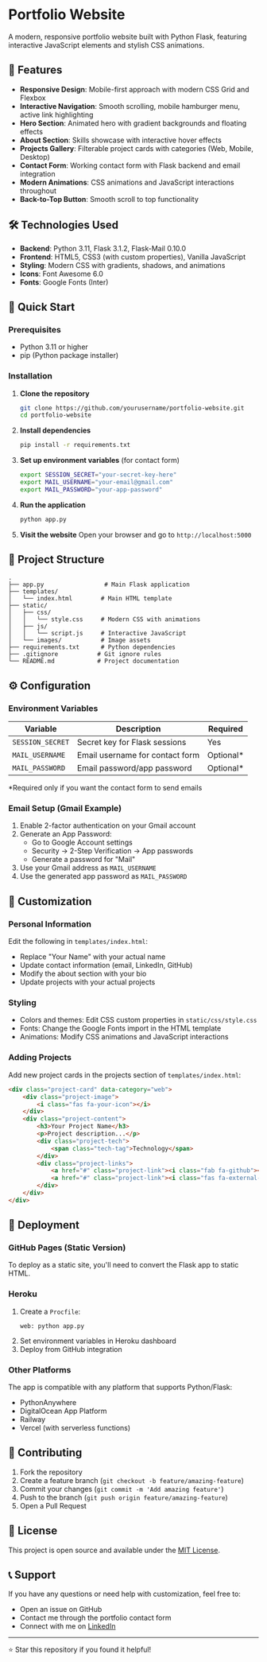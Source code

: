 # Portfolio Website

A modern, responsive portfolio website built with Python Flask, featuring interactive JavaScript elements and stylish CSS animations.

## 🌟 Features

- **Responsive Design**: Mobile-first approach with modern CSS Grid and Flexbox
- **Interactive Navigation**: Smooth scrolling, mobile hamburger menu, active link highlighting
- **Hero Section**: Animated hero with gradient backgrounds and floating effects
- **About Section**: Skills showcase with interactive hover effects
- **Projects Gallery**: Filterable project cards with categories (Web, Mobile, Desktop)
- **Contact Form**: Working contact form with Flask backend and email integration
- **Modern Animations**: CSS animations and JavaScript interactions throughout
- **Back-to-Top Button**: Smooth scroll to top functionality

## 🛠️ Technologies Used

- **Backend**: Python 3.11, Flask 3.1.2, Flask-Mail 0.10.0
- **Frontend**: HTML5, CSS3 (with custom properties), Vanilla JavaScript
- **Styling**: Modern CSS with gradients, shadows, and animations
- **Icons**: Font Awesome 6.0
- **Fonts**: Google Fonts (Inter)

## 🚀 Quick Start

### Prerequisites
- Python 3.11 or higher
- pip (Python package installer)

### Installation

1. **Clone the repository**
   ```bash
   git clone https://github.com/yourusername/portfolio-website.git
   cd portfolio-website
   ```

2. **Install dependencies**
   ```bash
   pip install -r requirements.txt
   ```

3. **Set up environment variables** (for contact form)
   ```bash
   export SESSION_SECRET="your-secret-key-here"
   export MAIL_USERNAME="your-email@gmail.com"
   export MAIL_PASSWORD="your-app-password"
   ```

4. **Run the application**
   ```bash
   python app.py
   ```

5. **Visit the website**
   Open your browser and go to `http://localhost:5000`

## 📁 Project Structure

```
.
├── app.py                 # Main Flask application
├── templates/
│   └── index.html        # Main HTML template
├── static/
│   ├── css/
│   │   └── style.css     # Modern CSS with animations
│   ├── js/
│   │   └── script.js     # Interactive JavaScript
│   └── images/           # Image assets
├── requirements.txt      # Python dependencies
├── .gitignore           # Git ignore rules
└── README.md            # Project documentation
```

## ⚙️ Configuration

### Environment Variables

| Variable | Description | Required |
|----------|-------------|----------|
| `SESSION_SECRET` | Secret key for Flask sessions | Yes |
| `MAIL_USERNAME` | Email username for contact form | Optional* |
| `MAIL_PASSWORD` | Email password/app password | Optional* |

*Required only if you want the contact form to send emails

### Email Setup (Gmail Example)

1. Enable 2-factor authentication on your Gmail account
2. Generate an App Password:
   - Go to Google Account settings
   - Security → 2-Step Verification → App passwords
   - Generate a password for "Mail"
3. Use your Gmail address as `MAIL_USERNAME`
4. Use the generated app password as `MAIL_PASSWORD`

## 🎨 Customization

### Personal Information
Edit the following in `templates/index.html`:
- Replace "Your Name" with your actual name
- Update contact information (email, LinkedIn, GitHub)
- Modify the about section with your bio
- Update projects with your actual projects

### Styling
- Colors and themes: Edit CSS custom properties in `static/css/style.css`
- Fonts: Change the Google Fonts import in the HTML template
- Animations: Modify CSS animations and JavaScript interactions

### Adding Projects
Add new project cards in the projects section of `templates/index.html`:
```html
<div class="project-card" data-category="web">
    <div class="project-image">
        <i class="fas fa-your-icon"></i>
    </div>
    <div class="project-content">
        <h3>Your Project Name</h3>
        <p>Project description...</p>
        <div class="project-tech">
            <span class="tech-tag">Technology</span>
        </div>
        <div class="project-links">
            <a href="#" class="project-link"><i class="fab fa-github"></i></a>
            <a href="#" class="project-link"><i class="fas fa-external-link-alt"></i></a>
        </div>
    </div>
</div>
```

## 🚀 Deployment

### GitHub Pages (Static Version)
To deploy as a static site, you'll need to convert the Flask app to static HTML.

### Heroku
1. Create a `Procfile`:
   ```
   web: python app.py
   ```
2. Set environment variables in Heroku dashboard
3. Deploy from GitHub integration

### Other Platforms
The app is compatible with any platform that supports Python/Flask:
- PythonAnywhere
- DigitalOcean App Platform
- Railway
- Vercel (with serverless functions)

## 🤝 Contributing

1. Fork the repository
2. Create a feature branch (`git checkout -b feature/amazing-feature`)
3. Commit your changes (`git commit -m 'Add amazing feature'`)
4. Push to the branch (`git push origin feature/amazing-feature`)
5. Open a Pull Request

## 📄 License

This project is open source and available under the [MIT License](LICENSE).

## 📞 Support

If you have any questions or need help with customization, feel free to:
- Open an issue on GitHub
- Contact me through the portfolio contact form
- Connect with me on [LinkedIn](https://linkedin.com/in/yourprofile)

---

⭐ Star this repository if you found it helpful!